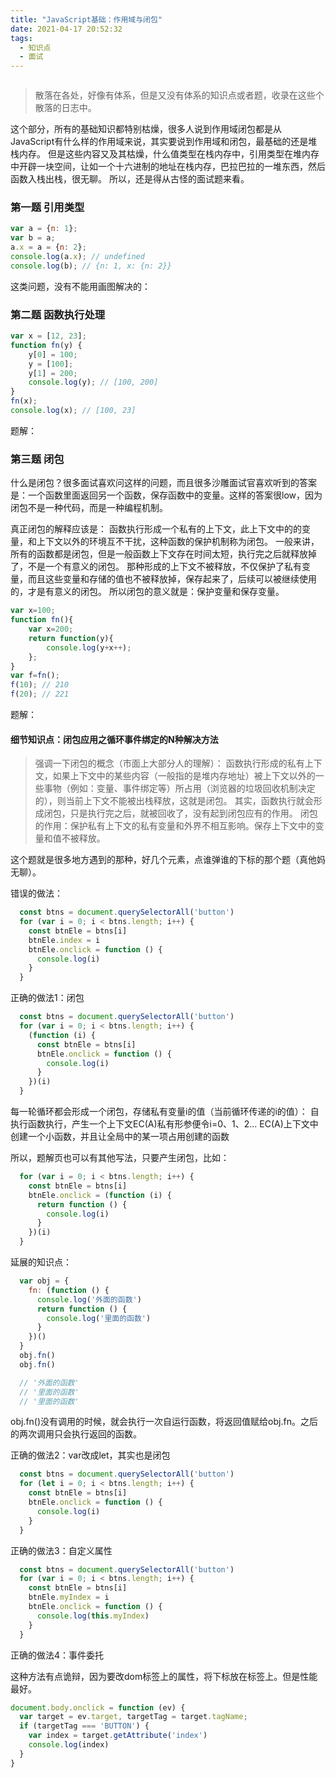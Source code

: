 ```yaml
---
title: "JavaScript基础：作用域与闭包"
date: 2021-04-17 20:52:32
tags:
  - 知识点
  - 面试
---
```


<!--banner-pic|sticker|content-img|content-img-half-->

<img alt="" class="banner-pic" src="https://slybootslion-blog.oss-cn-chengdu.aliyuncs.com/blog-head/2021-04-16/ac67240f4b2ecbac5e29fe586ddf4c52.jpg?x-oss-process=image/auto-orient,1/quality,q_80/watermark,text_c2x5Ym9vdHNsaW9u,color_ffffff,size_40,shadow_70,t_74,x_10,y_10"/>

> 散落在各处，好像有体系，但是又没有体系的知识点或者题，收录在这些个散落的日志中。

这个部分，所有的基础知识都特别枯燥，很多人说到作用域闭包都是从JavaScript有什么样的作用域来说，其实要说到作用域和闭包，最基础的还是堆栈内存。
但是这些内容又及其枯燥，什么值类型在栈内存中，引用类型在堆内存中开辟一块空间，让如一个十六进制的地址在栈内存，巴拉巴拉的一堆东西，然后函数入栈出栈，很无聊。
所以，还是得从古怪的面试题来看。

### 第一题 引用类型

```js
var a = {n: 1};
var b = a;
a.x = a = {n: 2};
console.log(a.x); // undefined
console.log(b); // {n: 1, x: {n: 2}}
```

这类问题，没有不能用画图解决的：
<img alt="" class="content-img" src="https://slybootslion-blog.oss-cn-chengdu.aliyuncs.com/blog/2021-04-17/d01c6a9a1f3198d72a8ec0951d6d5812.png?x-oss-process=image/auto-orient,1/quality,q_80/watermark,text_c2x5Ym9vdHNsaW9u,color_ffffff,size_40,shadow_70,t_74,x_10,y_10"/>

### 第二题 函数执行处理

```js
var x = [12, 23];
function fn(y) {
    y[0] = 100;
    y = [100];
    y[1] = 200;
    console.log(y); // [100, 200]
}
fn(x);
console.log(x); // [100, 23]
```

题解：
<img alt="" class="banner-pic" src="https://slybootslion-blog.oss-cn-chengdu.aliyuncs.com/blog/2021-04-17/067cf98233fbed0366f2075d07922981.png?x-oss-process=image/auto-orient,1/quality,q_80/watermark,text_c2x5Ym9vdHNsaW9u,color_ffffff,size_40,shadow_70,t_74,x_10,y_10"/>

### 第三题 闭包

什么是闭包？很多面试喜欢问这样的问题，而且很多沙雕面试官喜欢听到的答案是：一个函数里面返回另一个函数，保存函数中的变量。这样的答案很low，因为闭包不是一种代码，而是一种编程机制。

真正闭包的解释应该是：
函数执行形成一个私有的上下文，此上下文中的的变量，和上下文以外的环境互不干扰，这种函数的保护机制称为闭包。
一般来讲，所有的函数都是闭包，但是一般函数上下文存在时间太短，执行完之后就释放掉了，不是一个有意义的闭包。
那种形成的上下文不被释放，不仅保护了私有变量，而且这些变量和存储的值也不被释放掉，保存起来了，后续可以被继续使用的，才是有意义的闭包。
所以闭包的意义就是：保护变量和保存变量。

```js
var x=100;
function fn(){
    var x=200;
    return function(y){
        console.log(y+x++);
    };
}
var f=fn();
f(10); // 210
f(20); // 221
```

题解：
<img alt="" class="banner-pic" src="https://slybootslion-blog.oss-cn-chengdu.aliyuncs.com/blog/2021-04-17/1c7a1bd8c0c93706d703c09539033dd8.png?x-oss-process=image/auto-orient,1/quality,q_80/watermark,text_c2x5Ym9vdHNsaW9u,color_ffffff,size_40,shadow_70,t_74,x_10,y_10"/>

#### 细节知识点：闭包应用之循环事件绑定的N种解决方法

> 强调一下闭包的概念（市面上大部分人的理解）：
> 函数执行形成的私有上下文，如果上下文中的某些内容（一般指的是堆内存地址）被上下文以外的一些事物（例如：变量、事件绑定等）所占用（浏览器的垃圾回收机制决定的），则当前上下文不能被出栈释放，这就是闭包。
> 其实，函数执行就会形成闭包，只是执行完之后，就被回收了，没有起到闭包应有的作用。
> 闭包的作用：保护私有上下文的私有变量和外界不相互影响。保存上下文中的变量和值不被释放。

这个题就是很多地方遇到的那种，好几个元素，点谁弹谁的下标的那个题（真他妈无聊）。

错误的做法：

```js
  const btns = document.querySelectorAll('button')
  for (var i = 0; i < btns.length; i++) {
    const btnEle = btns[i]
    btnEle.index = i
    btnEle.onclick = function () {
      console.log(i)
    }
  }
```

正确的做法1：闭包

```js
  const btns = document.querySelectorAll('button')
  for (var i = 0; i < btns.length; i++) {
    (function (i) {
      const btnEle = btns[i]
      btnEle.onclick = function () {
        console.log(i)
      }
    })(i)
  }
```

每一轮循环都会形成一个闭包，存储私有变量i的值（当前循环传递的i的值）：
 自执行函数执行，产生一个上下文EC(A)私有形参便令i=0、1、2...
 EC(A)上下文中创建一个小函数，并且让全局中的某一项占用创建的函数

所以，题解页也可以有其他写法，只要产生闭包，比如：

```js
  for (var i = 0; i < btns.length; i++) {
    const btnEle = btns[i]
    btnEle.onclick = (function (i) {
      return function () {
        console.log(i)
      }
    })(i)
  }
```

延展的知识点：

```js
  var obj = {
    fn: (function () {
      console.log('外面的函数')
      return function () {
        console.log('里面的函数')
      }
    })()
  }
  obj.fn()
  obj.fn()

  // '外面的函数'
  // '里面的函数'
  // '里面的函数'
```

obj.fn()没有调用的时候，就会执行一次自运行函数，将返回值赋给obj.fn。之后的两次调用只会执行返回的函数。

正确的做法2：var改成let，其实也是闭包

```js
  const btns = document.querySelectorAll('button')
  for (let i = 0; i < btns.length; i++) {
    const btnEle = btns[i]
    btnEle.onclick = function () {
      console.log(i)
    }
  }
```

正确的做法3：自定义属性

```js
  const btns = document.querySelectorAll('button')
  for (var i = 0; i < btns.length; i++) {
    const btnEle = btns[i]
    btnEle.myIndex = i
    btnEle.onclick = function () {
      console.log(this.myIndex)
    }
  }
```

正确的做法4：事件委托

这种方法有点诡辩，因为要改dom标签上的属性，将下标放在标签上。但是性能最好。

```js
document.body.onclick = function (ev) {
  var target = ev.target, targetTag = target.tagName;
  if (targetTag === 'BUTTON') {
    var index = target.getAttribute('index')
    console.log(index)
  }
}
```
